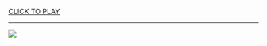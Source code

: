 
<a href="https://premium76.site?title=slope_unblocked_games_3&ref=13M">CLICK TO PLAY</a></h3>
<hr>

<a href="https://premium76.site?title=slope_unblocked_games_3&ref=13M"><img src="https://clearcache.store/games.png"></a>


